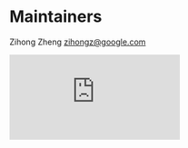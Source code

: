 # Maintainers

Zihong Zheng <zihongz@google.com>


[![Analytics](https://kubernetes-site.appspot.com/UA-36037335-10/GitHub/cluster/addons/dns-horizontal-autoscaler/MAINTAINERS.md?pixel)]()
